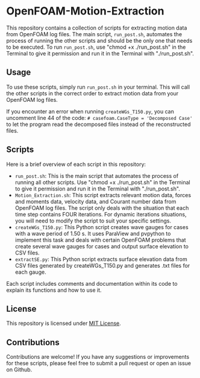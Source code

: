 # OpenFOAM-Motion-Extraction

This repository contains a collection of scripts for extracting motion data from OpenFOAM log files. The main script, `run_post.sh`, automates the process of running the other scripts and should be the only one that needs to be executed. To run `run_post.sh`, use "chmod +x ./run_post.sh" in the Terminal to give it permission and run it in the Terminal with "./run_post.sh".

## Usage

To use these scripts, simply run `run_post.sh` in your terminal. This will call the other scripts in the correct order to extract motion data from your OpenFOAM log files.

If you encounter an error when running `createWGs_T150.py`, you can uncomment line 44 of the code: `# casefoam.CaseType = 'Decomposed Case'` to let the program read the decomposed files instead of the reconstructed files.

## Scripts

Here is a brief overview of each script in this repository:

- `run_post.sh`: This is the main script that automates the process of running all other scripts. Use "chmod +x ./run_post.sh" in the Terminal to give it permission and run it in the Terminal with "./run_post.sh".
- `Motion_Extraction.sh`: This script extracts relevant motion data, forces and moments data, velocity data, and Courant number data from OpenFOAM log files. The script only deals with the situation that each time step contains FOUR iterations. For dynamic iterations situations, you will need to modify the script to suit your specific settings.
- `createWGs_T150.py`: This Python script creates wave gauges for cases with a wave period of 1.50 s. It uses ParaView and pvpython to implement this task and deals with certain OpenFOAM problems that create several wave gauges for cases and output surface elevation to CSV files.
- `extractSE.py`: This Python script extracts surface elevation data from CSV files generated by createWGs_T150.py and generates .txt files for each gauge.

Each script includes comments and documentation within its code to explain its functions and how to use it.

## License

This repository is licensed under [MIT License](https://github.com/github/choosealicense.com/blob/gh-pages/LICENSE.md).

## Contributions

Contributions are welcome! If you have any suggestions or improvements for these scripts, please feel free to submit a pull request or open an issue on Github.
